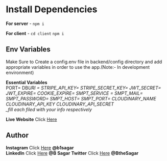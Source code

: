 # Install Dependencies

**For server** - `npm i`

**For client** - `cd client` `npm i`

## Env Variables

Make Sure to Create a config.env file in backend/config directory and add appropriate variables in order to use the app.(Note:- In development environment)

**Essential Variables**  
PORT=
DB*URI =
STRIPE_API_KEY=
STRIPE_SECRET_KEY=
JWT_SECRET=
JWT_EXPIRE=
COOKIE_EXPIRE=
SMPT_SERVICE =
SMPT_MAIL=
SMPT_PASSWORD=
SMPT_HOST=
SMPT_PORT=
CLOUDINARY_NAME
CLOUDINARY_API_KEY
CLOUDINARY_API_SECRET  
 \_fill each filed with your info respectively*

**Live Website** Click [Here](https://showbazi-store.vercel.app/)

## Author

**Instagram** Click [Here](https://www.instagram.com/b1sagar/) **@b1sagar**  
**LinkedIn** Click [Here](https://www.linkedin.com/in/b-sagar-081bb8136/) **@B Sagar**
**Twitter** Click [Here](https://twitter.com/BtheSagar) **@BtheSagar**
